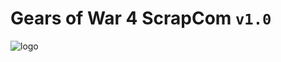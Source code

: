 # Gears of War 4 ScrapCom `v1.0`

![logo](https://github.com/TheanosLearning/Gears4ScrapCom/raw/master/images/scrap325.png)
